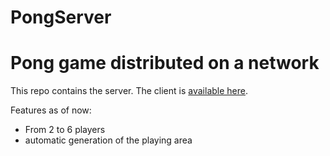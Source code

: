 PongServer
==========
# Pong game distributed on a network
This repo contains the server. The client is [available here](https://github.com/NinjaTrappeur/pong-client).

Features as of now:
* From 2 to 6 players
* automatic generation of the playing area
